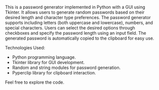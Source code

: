 This is a password generator implemented in Python with a GUI using Tkinter. It allows users to generate random passwords based on their desired length and character type preferences. The password generator supports including letters (both uppercase and lowercase), numbers, and special characters. Users can select the desired options through checkboxes and specify the password length using an input field. The generated password is automatically copied to the clipboard for easy use.

Technologies Used:
- Python programming language.
- Tkinter library for GUI development.
- Random and string modules for password generation.
- Pyperclip library for clipboard interaction.

Feel free to explore the code.
